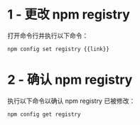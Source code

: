 # 1 - 更改 npm registry
打开命令行并执行以下命令：

```bash
npm config set registry {{link}}
```

# 2 - 确认 npm registry
执行以下命令以确认 npm registry 已被修改：

```bash
npm config get registry
```
